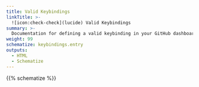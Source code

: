 ```yaml
---
title: Valid Keybindings
linkTitle: >-
  ![icon:check-check](lucide) Valid Keybindings
summary: >-
  Documentation for defining a valid keybinding in your GitHub dashboard.
weight: 99
schematize: keybindings.entry
outputs:
  - HTML
  - Schematize
---
```


{{% schematize %}}
